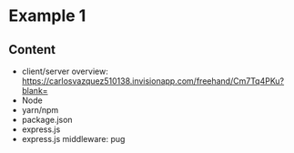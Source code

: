 # Example 1

## Content

* client/server overview: https://carlosvazquez510138.invisionapp.com/freehand/Cm7Tq4PKu?blank=
* Node
* yarn/npm
* package.json
* express.js
* express.js middleware: pug
